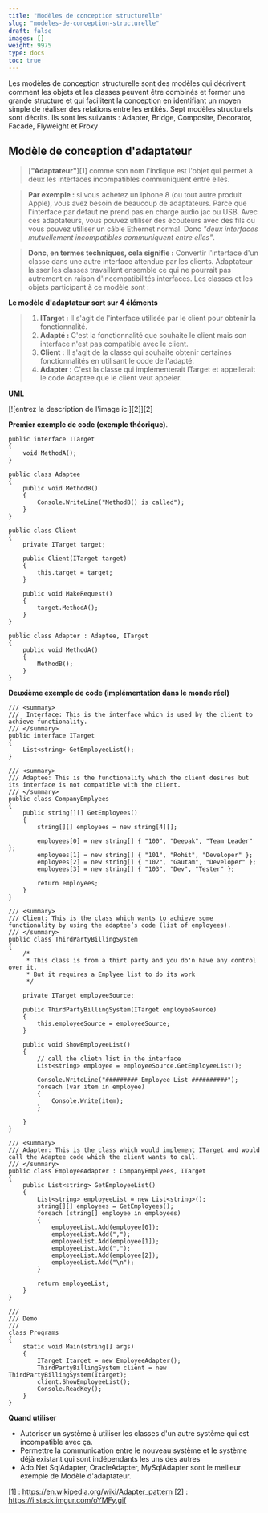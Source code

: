 ```yaml
---
title: "Modèles de conception structurelle"
slug: "modeles-de-conception-structurelle"
draft: false
images: []
weight: 9975
type: docs
toc: true
---
```


Les modèles de conception structurelle sont des modèles qui décrivent comment les objets et les classes peuvent être combinés et former une grande structure et qui facilitent la conception en identifiant un moyen simple de réaliser des relations entre les entités. Sept modèles structurels sont décrits. Ils sont les suivants : Adapter, Bridge, Composite, Decorator, Facade, Flyweight et Proxy

## Modèle de conception d'adaptateur
> [**"Adaptateur"**][1] comme son nom l'indique est l'objet qui permet à deux
> les interfaces incompatibles communiquent entre elles.

> **Par exemple :** si vous achetez un Iphone 8 (ou tout autre produit Apple), vous avez besoin de beaucoup de
> adaptateurs. Parce que l'interface par défaut ne prend pas en charge audio jac ou
>USB. Avec ces adaptateurs, vous pouvez utiliser des écouteurs avec des fils ou vous pouvez utiliser un câble Ethernet normal. Donc *"deux interfaces mutuellement incompatibles communiquent entre elles"*.

> **Donc, en termes techniques, cela signifie :** Convertir l'interface d'un
> classe dans une autre interface attendue par les clients. Adaptateur laisser
> les classes travaillent ensemble ce qui ne pourrait pas autrement en raison d'incompatibilités
> interfaces. Les classes et les objets participant à ce modèle
> sont :

**Le modèle d'adaptateur sort sur 4 éléments**
> 1. **ITarget :** Il s'agit de l'interface utilisée par le client pour obtenir la fonctionnalité.
> 2. **Adapté :** C'est la fonctionnalité que souhaite le client mais son interface n'est pas compatible avec le client.
> 3. **Client :** Il s'agit de la classe qui souhaite obtenir certaines fonctionnalités en utilisant le code de l'adapté.
> 4. **Adapter :** C'est la classe qui implémenterait ITarget et appellerait le code Adaptee que le client veut appeler.

**UML**

[![entrez la description de l'image ici][2]][2]

**Premier exemple de code (exemple théorique)**.

    public interface ITarget
    {
        void MethodA();
    }

    public class Adaptee
    {
        public void MethodB()
        {
            Console.WriteLine("MethodB() is called");
        }
    }

    public class Client
    {
        private ITarget target;

        public Client(ITarget target)
        {
            this.target = target;
        }

        public void MakeRequest()
        {
            target.MethodA();
        }
    }  

    public class Adapter : Adaptee, ITarget
    {
        public void MethodA()
        {
            MethodB();
        }
    }

**Deuxième exemple de code (implémentation dans le monde réel)**

    /// <summary>
    ///  Interface: This is the interface which is used by the client to achieve functionality.
    /// </summary>
    public interface ITarget
    {
        List<string> GetEmployeeList();
    }

    /// <summary>
    /// Adaptee: This is the functionality which the client desires but its interface is not compatible with the client.
    /// </summary>
    public class CompanyEmplyees
    {
        public string[][] GetEmployees()
        {
            string[][] employees = new string[4][];

            employees[0] = new string[] { "100", "Deepak", "Team Leader" };
            employees[1] = new string[] { "101", "Rohit", "Developer" };
            employees[2] = new string[] { "102", "Gautam", "Developer" };
            employees[3] = new string[] { "103", "Dev", "Tester" };

            return employees;
        }
    }

    /// <summary>
    /// Client: This is the class which wants to achieve some functionality by using the adaptee’s code (list of employees).
    /// </summary>
    public class ThirdPartyBillingSystem
    {
        /* 
         * This class is from a thirt party and you do'n have any control over it. 
         * But it requires a Emplyee list to do its work
         */

        private ITarget employeeSource;

        public ThirdPartyBillingSystem(ITarget employeeSource)
        {
            this.employeeSource = employeeSource;
        }

        public void ShowEmployeeList()
        {
            // call the clietn list in the interface
            List<string> employee = employeeSource.GetEmployeeList();

            Console.WriteLine("######### Employee List ##########");
            foreach (var item in employee)
            {
                Console.Write(item);
            }

        }
    }

    /// <summary>
    /// Adapter: This is the class which would implement ITarget and would call the Adaptee code which the client wants to call.
    /// </summary>
    public class EmployeeAdapter : CompanyEmplyees, ITarget
    {
        public List<string> GetEmployeeList()
        {
            List<string> employeeList = new List<string>();
            string[][] employees = GetEmployees();
            foreach (string[] employee in employees)
            {
                employeeList.Add(employee[0]);
                employeeList.Add(",");
                employeeList.Add(employee[1]);
                employeeList.Add(",");
                employeeList.Add(employee[2]);
                employeeList.Add("\n");
            }

            return employeeList;
        }
    }

    /// 
    /// Demo
    /// 
    class Programs
    {
        static void Main(string[] args)
        {
            ITarget Itarget = new EmployeeAdapter();
            ThirdPartyBillingSystem client = new ThirdPartyBillingSystem(Itarget);
            client.ShowEmployeeList();
            Console.ReadKey();
        }
    }

**Quand utiliser**
- Autoriser un système à utiliser les classes d'un autre système qui est incompatible
avec ça.
- Permettre la communication entre le nouveau système et le système déjà existant qui sont
indépendants les uns des autres
- Ado.Net SqlAdapter, OracleAdapter, MySqlAdapter sont le meilleur exemple de
Modèle d'adaptateur.


[1] : https://en.wikipedia.org/wiki/Adapter_pattern
[2] : https://i.stack.imgur.com/oYMFy.gif

